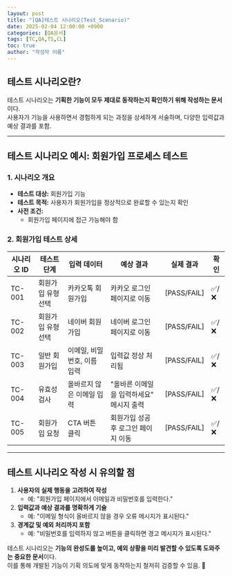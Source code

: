 ```yaml
---
layout: post
title: "[QA]테스트 시나리오(Test_Scenario)"
date: 2025-02-04 12:00:00 +0900
categories: [QA문서]
tags: [TC,QA,TS,CL]
toc: true
author: "작성자 이름"
---
```


## **테스트 시나리오란?**
테스트 시나리오는 **기획한 기능이 모두 제대로 동작하는지 확인하기 위해 작성하는 문서**이다.  
사용자가 기능을 사용하면서 경험하게 되는 과정을 상세하게 서술하며, 다양한 입력값과 예상 결과를 포함.

---

## **테스트 시나리오 예시: 회원가입 프로세스 테스트**
### 1. **시나리오 개요**
- **테스트 대상:** 회원가입 기능  
- **테스트 목적:** 사용자가 회원가입을 정상적으로 완료할 수 있는지 확인  
- **사전 조건:**  
  - 회원가입 페이지에 접근 가능해야 함  

### 2. **회원가입 테스트 상세**

| 시나리오 ID | 테스트 단계 | 입력 데이터 | 예상 결과 | 실제 결과 | 확인 |
|------------|------------|------------|----------|----------|------|
| TC-001 | 회원가입 유형 선택 | 카카오톡 회원가입 | 카카오 로그인 페이지로 이동 | [PASS/FAIL] | ✅/❌ |
| TC-002 | 회원가입 유형 선택 | 네이버 회원가입 | 네이버 로그인 페이지로 이동 | [PASS/FAIL] | ✅/❌ |
| TC-003 | 일반 회원가입 | 이메일, 비밀번호, 이름 입력 | 입력값 정상 처리됨 | [PASS/FAIL] | ✅/❌ |
| TC-004 | 유효성 검사 | 올바르지 않은 이메일 입력 | "올바른 이메일을 입력하세요" 메시지 출력 | [PASS/FAIL] | ✅/❌ |
| TC-005 | 회원가입 요청 | CTA 버튼 클릭 | 회원가입 성공 후 로그인 페이지 이동 | [PASS/FAIL] | ✅/❌ |

---

## **테스트 시나리오 작성 시 유의할 점**
1. **사용자의 실제 행동을 고려하여 작성**  
   - 예: "회원가입 페이지에서 이메일과 비밀번호를 입력한다."  
2. **입력값과 예상 결과를 명확하게 기술**  
   - 예: "이메일 형식이 올바르지 않을 경우 오류 메시지가 표시된다."  
3. **경계값 및 예외 처리까지 포함**  
   - 예: "비밀번호를 입력하지 않고 버튼을 클릭하면 경고 메시지가 표시된다."  

테스트 시나리오는 **기능의 완성도를 높이고, 예외 상황을 미리 발견할 수 있도록 도와주는 중요한 문서**이다.  
이를 통해 개발된 기능이 기획 의도에 맞게 동작하는지 철저히 검증할 수 있음. 🚀  
